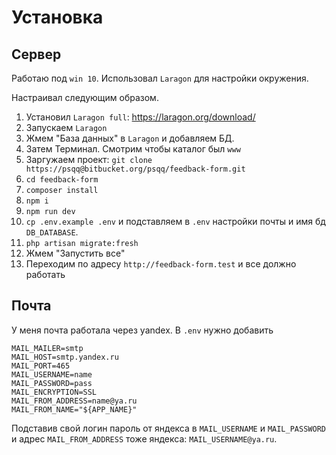 # Установка

## Сервер

Работаю под `win 10`. Использовал `Laragon` для настройки окружения.

Настраивал следующим образом.

1. Установил `Laragon full`: https://laragon.org/download/
2. Запускаем `Laragon`
1. Жмем "База данных" в `Laragon` и добавляем БД.
4. Затем Терминал. Смотрим чтобы каталог был `www`
5. Заргужаем проект: `git clone https://psqq@bitbucket.org/psqq/feedback-form.git`
6. `cd feedback-form`
7. `composer install`
8. `npm i`
8. `npm run dev`
9. `cp .env.example .env` и подставляем в `.env` настройки почты и имя бд `DB_DATABASE`.
1. `php artisan migrate:fresh`
3. Жмем "Запустить все"
6. Переходим по адресу `http://feedback-form.test` и все должно работать

## Почта

У меня почта работала через yandex. В `.env` нужно добавить

```
MAIL_MAILER=smtp
MAIL_HOST=smtp.yandex.ru
MAIL_PORT=465
MAIL_USERNAME=name
MAIL_PASSWORD=pass
MAIL_ENCRYPTION=SSL
MAIL_FROM_ADDRESS=name@ya.ru
MAIL_FROM_NAME="${APP_NAME}"
```

Подставив свой логин пароль от яндекса в `MAIL_USERNAME` и `MAIL_PASSWORD` и адрес `MAIL_FROM_ADDRESS` тоже яндекса: `MAIL_USERNAME@ya.ru`.
